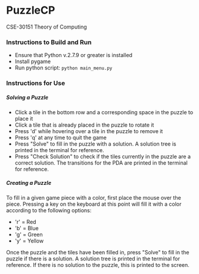 # PuzzleCP
CSE-30151 Theory of Computing

### Instructions to Build and Run
- Ensure that Python v.2.7.9 or greater is installed
- Install pygame
- Run python script: `python main_menu.py`

### Instructions for Use  
##### Solving a Puzzle  
- Click a tile in the bottom row and a corresponding space in the puzzle to place it
- Click a tile that is already placed in the puzzle to rotate it
- Press 'd' while hovering over a tile in the puzzle to remove it
- Press 'q' at any time to quit the game
- Press "Solve" to fill in the puzzle with a solution. A solution tree is printed in the terminal for reference.
- Press "Check Solution" to check if the tiles currently in the puzzle are a correct solution. The transitions for the PDA are printed in the terminal for reference.

##### Creating a Puzzle
To fill in a given game piece with a color, first place the mouse over the piece. Pressing a key on the
keyboard at this point will fill it with a color according to the following options:  
- 'r' = Red
- 'b' = Blue
- 'g' = Green
- 'y' = Yellow

Once the puzzle and the tiles have been filled in, press "Solve" to fill in the puzzle if there is a solution. A solution tree is printed in the terminal for reference. If there is no solution to the puzzle, this is printed to the screen.
